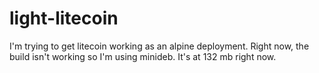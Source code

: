 # light-litecoin

I'm trying to get litecoin working as an alpine deployment. Right now, the build isn't working so I'm using minideb. It's at 132 mb right now.